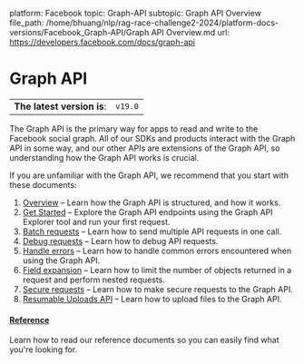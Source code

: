 platform: Facebook
topic: Graph-API
subtopic: Graph API Overview
file_path: /home/bhuang/nlp/rag-race-challenge2-2024/platform-docs-versions/Facebook_Graph-API/Graph API Overview.md
url: https://developers.facebook.com/docs/graph-api


# Graph API

|     |     |
| --- | --- |
| **The latest version is**: | `v19.0` |

The Graph API is the primary way for apps to read and write to the Facebook social graph. All of our SDKs and products interact with the Graph API in some way, and our other APIs are extensions of the Graph API, so understanding how the Graph API works is crucial.

If you are unfamiliar with the Graph API, we recommend that you start with these documents:

1. [Overview](https://developers.facebook.com/docs/graph-api/overview) – Learn how the Graph API is structured, and how it works.
2. [Get Started](https://developers.facebook.com/docs/graph-api/get-started) – Explore the Graph API endpoints using the Graph API Explorer tool and run your first request.
3. [Batch requests](https://developers.facebook.com/docs/graph-api/batch-requests) – Learn how to send multiple API requests in one call.
4. [Debug requests](https://developers.facebook.com/docs/graph-api/guides/debugging) – Learn how to debug API requests.
5. [Handle errors](https://developers.facebook.com/docs/graph-api/guides/error-handling) – Learn how to handle common errors encountered when using the Graph API.
6. [Field expansion](https://developers.facebook.com/docs/graph-api/guides/field-expansion) – Learn how to limit the number of objects returned in a request and perform nested requests.
7. [Secure requests](https://developers.facebook.com/docs/graph-api/guides/secure-requests) – Learn how to make secure requests to the Graph API.
8. [Resumable Uploads API](https://developers.facebook.com/docs/graph-api/guides/upload) – Learn how to upload files to the Graph API.

#### [Reference](https://developers.facebook.com/docs/graph-api/reference)

Learn how to read our reference documents so you can easily find what you're looking for.